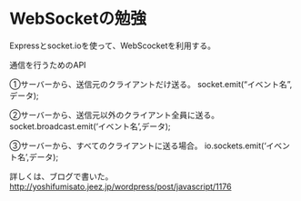 # WebSocketの勉強

Expressとsocket.ioを使って、WebScocketを利用する。

通信を行うためのAPI

①サーバーから、送信元のクライアントだけ送る。
socket.emit(“イベント名”,データ);

②サーバーから、送信元以外のクライアント全員に送る。
socket.broadcast.emit(‘イベント名’,データ);

③サーバーから、すべてのクライアントに送る場合。
io.sockets.emit(‘イベント名’,データ);

詳しくは、ブログで書いた。
http://yoshifumisato.jeez.jp/wordpress/post/javascript/1176





